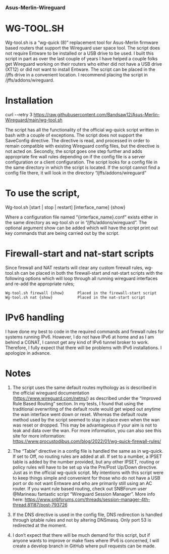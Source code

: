 ### Asus-Merlin-Wireguard
 
# WG-TOOL.SH

Wg-tool.sh is a “wg-quick (8)” replacement tool for Asus-Merlin firmware based routers that support the Wireguard user space tool.  The script does not require Entware to be installed or a USB drive to be used.
I built this script in part as over the last couple of years I have helped a couple folks get Wireguard working on their routers who either did not have a USB drive (XT12) or did not want to install Entware.
The script can be placed in the /jffs drive in a convenient location.  I recommend placing the script in /jffs/addons/wireguard. 

# Installation

curl --retry 3 https://raw.githubusercontent.com/Bandsaw12/Asus-Merlin-Wireguard/main/wg-tool.sh

The script has all the functionality of the official wg-quick script written in bash with a couple of exceptions.  The script does not support the SaveConfig directive.  The directive is read, and processed in order to remain compatible with existing Wireguard config files, but the directive is not acted on.  Secondly, the script goes one step further and adds appropriate fire wall rules depending on if the config file is a server configuration or a client configuration.
The script looks for a config file in the same directory in which the script is located.  If the script cannot find a config file there, it will look in the directory “/jffs/addons/wireguard”

# To use the script,

Wg-tool.sh [start | stop | restart] [interface_name] {show}

Where a configuration file named “{interface_name}.conf” exists either in the same directory as wg-tool.sh or in “/jffs/addons/wireguard”.
The optional argument show can be added which will have the script print out key commands that are being carried out by the script.

# Firewall-start and nat-start scripts

Since firewall and NAT restarts will clear any custom firewall rules, wg-tool.sh can be placed in both the firewall-start and nat-start scripts with the following options which will loop through all running wireguard interfaces and re-add the appropriate rules;

    Wg-tool.sh firewall {show}		Placed in the firewall-start script
    Wg-tool.sh nat {show}			Placed in the nat-start script

# IPv6 handling

I have done my best to code in the required commands and firewall rules for systems running IPv6.  However, I do not have IPv6 at home and as I am behind a CGNAT, I cannot get any kind of IPv6 tunnel broker to work.  Therefore, I fully expect that there will be problems with IPv6 installations.  I apologize in advance.

# Notes

1.	The script uses the same default routes mythology as is described in the official wireguard documentation (https://www.wireguard.com/netns/) as described under the “Improved Rule Based Routing” section.  In my tests, I found that using the traditional overwriting of the default route would get wiped out anytime the wan interface went down or reset.  Whereas the default route method used by the script seemed to stay in place even when the wan was reset or dropped.  This may be advantageous if your aim is not to leak and data over the wan.  For more information, you can also see this site for more information: https://www.procustodibus.com/blog/2022/01/wg-quick-firewall-rules/

2.	The “Table” directive in a config file is handled the same as in wg-quick.  If set to Off,  no routing rules are added at all.  If set to a number, a IPSET table is added by the number provided, but any other IPSET, routing or policy rules will have to be set up via the Pre/Post Up/Down directive.  Just as in the official wg-quick script.  My intentions with this script were to keep things simple and convenient for those who do not have a USB port or do not want Entware and who are primarily still using an AC router.  If you want rule based routing, check out SNBForum user @Marineau fantastic script “Wireguard Session Manager”.  More info here: https://www.snbforums.com/threads/session-manager-4th-thread.81187/post-793726

3.	If the DNS directive is used in the config file, DNS redirection is handled through iptable rules and not by altering DNSmasq.  Only port 53 is redirected at the moment.

4.	I don’t expect that there will be much demand for this script, but if anyone wants to improve or make fixes where IPv6 is concerned, I will create a develop branch in GitHub where pull requests can be made.
